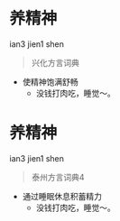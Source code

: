 # 养精神
ian3 jien1 shen
> 兴化方言词典
- 使精神饱满舒畅
  - 没钱打肉吃，睡觉～。

# 养精神
ian3 jien1 shen
> 泰州方言词典4
- 通过睡眠休息积蓄精力
  - 没钱打肉吃，睡觉～。

